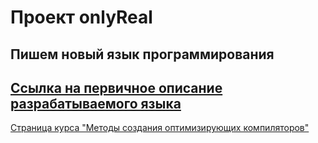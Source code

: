 # Проект onlyReal
Пишем новый язык программирования
--
[Ссылка на первичное описание разрабатываемого языка](https://drive.google.com/file/d/1qE3rKjgdjBNN9UxvYN8zgQVhy-1x9RLk/view?usp=sharing)
--
[Страница курса "Методы создания оптимизирующих компиляторов"](https://goo.gl/tLTYmW)
